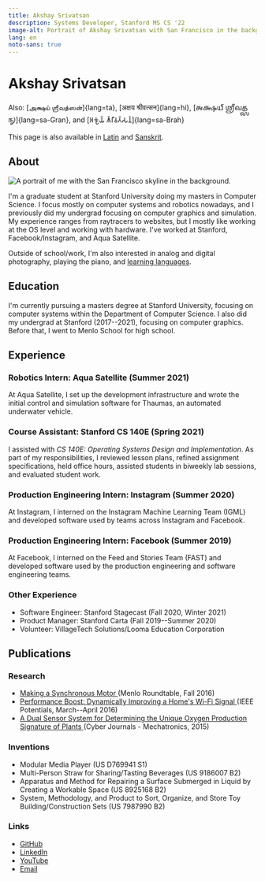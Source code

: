 ```yaml
---
title: Akshay Srivatsan
description: Systems Developer, Stanford MS CS '22
image-alt: Portrait of Akshay Srivatsan with San Francisco in the background.
lang: en
noto-sans: true
---
```

# Akshay Srivatsan
Also: [அக்ஷய் ஶ்ரீவத்ஸன்]{lang=ta},
[अक्षय श्रीवत्सन]{lang=hi},
[𑌅𑌕𑍍𑌷𑌯𑍍 𑌶𑍍𑌰𑍀𑌵𑌤𑍍𑌸𑌨𑍍]{lang=sa-Gran}, and
[𑀅𑀓𑁆𑀱𑀬𑁆 𑀰𑁆𑀭𑀻𑀯𑀢𑁆𑀲𑀦𑁆]{lang=sa-Brah}

This page is also available in [Latin](latin.html) and [Sanskrit](sanskrit.html).

## About

![A portrait of me with the San Francisco skyline in the 
background.](assets/img/portrait-small.jpg)

I'm a graduate student at Stanford University doing my masters in Computer 
Science.
I focus mostly on computer systems and robotics nowadays, and I previously did 
my undergrad focusing on computer graphics and simulation.
My experience ranges from raytracers to websites, but I mostly like working at 
the OS level and working with hardware.
I've worked at Stanford, Facebook/Instagram, and Aqua Satellite.


Outside of school/work, I'm also interested in analog and digital photography, 
playing the piano, and [learning languages](latin.html).


## Education

I'm currently pursuing a masters degree at Stanford University, focusing on 
computer systems within the Department of Computer Science.
I also did my undergrad at Stanford (2017--2021), focusing on computer 
graphics.
Before that, I went to Menlo School for high school.

## Experience

### Robotics Intern: Aqua Satellite (Summer 2021)

At Aqua Satellite, I set up the development infrastructure and wrote the 
initial control and simulation software for Thaumas, an automated underwater 
vehicle.

### Course Assistant: Stanford CS 140E (Spring 2021)

I assisted with _CS 140E: Operating Systems Design and Implementation_.
As part of my responsibilities, I reviewed lesson plans, refined assignment 
specifications, held office hours, assisted students in biweekly lab sessions, 
and evaluated student work.


### Production Engineering Intern: Instagram (Summer 2020)

At Instagram, I interned on the Instagram Machine Learning Team (IGML) and 
developed software used by teams across Instagram and Facebook.


### Production Engineering Intern: Facebook (Summer 2019)

At Facebook, I interned on the Feed and Stories Team (FAST) and developed 
software used by the production engineering and software engineering teams.


### Other Experience
* Software Engineer: Stanford Stagecast (Fall 2020, Winter 2021)
* Product Manager: Stanford Carta (Fall 2019--Summer 2020)
* Volunteer: VillageTech Solutions/Looma Education Corporation

## Publications

### Research

* [Making a Synchronous Motor 
  ](http://roundtable.menloschool.org/issue25/5_McNelly+Srivatsan_MS_Roundtable25_Fall_2016.pdf)
  (Menlo Roundtable, Fall 2016)
* [Performance Boost: Dynamically Improving a Home's Wi-Fi Signal 
  ](http://ieeexplore.ieee.org/abstract/document/7425403/)
  (IEEE Potentials, March--April 2016)
* [A Dual Sensor System for Determining the Unique Oxygen Production Signature 
  of Plants ](http://www.cyberjournals.com/Papers/2015/01.pdf)
  (Cyber Journals - Mechatronics, 2015)


### Inventions
* Modular Media Player (US D769941 S1)
* Multi-Person Straw for Sharing/Tasting Beverages (US 9186007 B2)
* Apparatus and Method for Repairing a Surface Submerged in Liquid by Creating 
  a Workable Space (US 8925168 B2)
* System, Methodology, and Product to Sort, Organize, and Store Toy 
  Building/Construction Sets (US 7987990 B2)

### Links
* [GitHub](https://github.com/Akshay-Srivatsan)
* [LinkedIn](https://www.linkedin.com/in/akshay-srivatsan/)
* [YouTube](https://www.youtube.com/channel/UCUrJQeVdrtJZ1GjCXz1aWXA)
* [Email](mailto:srivatsan.akshay+website@gmail.com)
